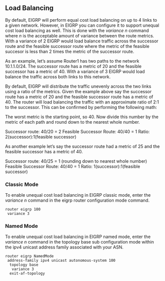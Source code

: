 ## Load Balancing

By default, EIGRP will perform equal cost load balancing on up to 4 links to a given network. However, in EIGRP you can configure it to support unequal cost load balancing as well. This is done with the *variance n* command where *n* is the acceptable amount of variance between the route metrics. With a variance of 2 EIGRP would load balance traffic across the successor route and the feasible successor route where the metric of the feasible succesor is less than 2 times the metric of the successor route. 

As an example, let’s assume Router1 has two paths to the network 10.1.1.0/24. The successor route has a metric of 20 and the feasible successor has a metric of 40. With a variance of 3 EIGRP would load balance the traffic across both links to this network.

By default, EIGRP will distribute the traffic unevenly across the two links using a ratio of the metrics. Given the example above say the successor route has a metric of 20 and the feasible successor route has a metric of 40. The router will load balancing the traffic with an approximate ratio of 2:1 to the successor. This can be confirmed by performing the following math:

The worst metric is the starting point, so 40. Now divide this number by the metric of each path and round down to the nearest whole number.

Successor route: 40/20 = 2
Feasible Successor Route: 40/40 = 1
Ratio: 2(successor):1(feasible successor)

As another example let’s say the successor route had a metric of 25 and the feasible successor has a metric of 40.

Successor route: 40/25 = 1 (rounding down to nearest whole number)
Feasible Successor Route: 40/40 = 1
Ratio: 1(successor):1(feasible successor)

### Classic Mode

To enable unequal cost load balancing in EIGRP classic mode, enter the *variance n* command in the eigrp router configuration mode command.

```
router eigrp 100
 variance 3
```

### Named Mode

To enable unequal cost load balancing in EIGRP named mode, enter the *variance n* command in the topology base sub configuration mode within the ipv4 unicast address family associated with your ASN. 

```
router eigrp NamedMode
 address-family ipv4 unicast autonomous-system 100
  topology base
   variance 3
  exit-af-topology
```
